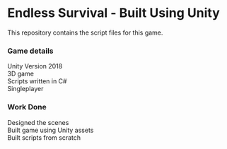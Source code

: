 # Endless Survival - Built Using Unity
This repository contains the script files for this game.

### Game details
Unity Version 2018<br/>
3D game<br/>
Scripts written in C#<br/>
Singleplayer 

### Work Done
Designed the scenes<br/>
Built game using Unity assets<br/>
Built scripts from scratch

